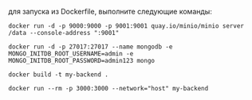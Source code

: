 для запуска из Dockerfile, выполните следующие команды:

`docker run -d -p 9000:9000 -p 9001:9001 quay.io/minio/minio server /data --console-address ":9001"`

`docker run -d -p 27017:27017 --name mongodb -e MONGO_INITDB_ROOT_USERNAME=admin -e MONGO_INITDB_ROOT_PASSWORD=admin123 mongo`

`docker build -t my-backend .`

`docker run --rm -p 3000:3000 --network="host" my-backend`
